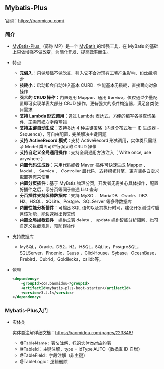 ## Mybatis-Plus

官网：https://baomidou.com/

### 简介

- [MyBatis-Plus ](https://github.com/baomidou/mybatis-plus)（简称 MP）是一个 [MyBatis ](https://www.mybatis.org/mybatis-3/)的增强工具，在 MyBatis 的基础上只做增强不做改变，为简化开发、提高效率而生。
- 特点
  - **无侵入**：只做增强不做改变，引入它不会对现有工程产生影响，如丝般顺滑
  - **损耗小**：启动即会自动注入基本 CURD，性能基本无损耗，直接面向对象操作
  - **强大的 CRUD 操作**：内置通用 Mapper、通用 Service，仅仅通过少量配置即可实现单表大部分 CRUD 操作，更有强大的条件构造器，满足各类使用需求
  - **支持 Lambda 形式调用**：通过 Lambda 表达式，方便的编写各类查询条件，无需再担心字段写错
  - **支持主键自动生成**：支持多达 4 种主键策略（内含分布式唯一 ID 生成器 - Sequence），可自由配置，完美解决主键问题
  - **支持 ActiveRecord 模式**：支持 ActiveRecord 形式调用，实体类只需继承 Model 类即可进行强大的 CRUD 操作
  - **支持自定义全局通用操作**：支持全局通用方法注入（ Write once, use anywhere ）
  - **内置代码生成器**：采用代码或者 Maven 插件可快速生成 Mapper 、 Model 、 Service 、 Controller 层代码，支持模板引擎，更有超多自定义配置等您来使用
  - **内置分页插件**：基于 MyBatis 物理分页，开发者无需关心具体操作，配置好插件之后，写分页等同于普通 List 查询
  - **分页插件支持多种数据库**：支持 MySQL、MariaDB、Oracle、DB2、H2、HSQL、SQLite、Postgre、SQLServer 等多种数据库
  - **内置性能分析插件**：可输出 SQL 语句以及其执行时间，建议开发测试时启用该功能，能快速揪出慢查询
  - **内置全局拦截插件**：提供全表 delete 、 update 操作智能分析阻断，也可自定义拦截规则，预防误操作

- 支持数据库
  - MySQL，Oracle，DB2，H2，HSQL，SQLite，PostgreSQL，SQLServer，Phoenix，Gauss ，ClickHouse，Sybase，OceanBase，Firebird，Cubrid，Goldilocks，csiidb等。

- 依赖

  ```xml
  <dependency>
      <groupId>com.baomidou</groupId>
      <artifactId>mybatis-plus-boot-starter</artifactId>
      <version>3.4.1</version>
  </dependency>
  ```

### Mybatis-Plus入门

- 实体类

  实体类注解详细文档：https://baomidou.com/pages/223848/

  - @TableName：表名注解，标识实体类对应的表
  - @TableId：主键注解，type = IdType.AUTO（数据库 ID 自增）
  - @TableField：字段注解（非主键）
  - @TableLogic：逻辑删除